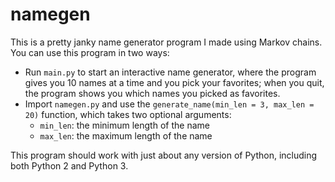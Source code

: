 # namegen

This is a pretty janky name generator program I made using Markov chains. You can use this program in two ways:

- Run `main.py` to start an interactive name generator, where the program gives you 10 names at a time and you pick your favorites; when you quit, 
the program shows you which names you picked as favorites.
- Import `namegen.py` and use the `generate_name(min_len = 3, max_len = 20)` function, which takes two optional arguments:
  - `min_len`: the minimum length of the name
  - `max_len`: the maximum length of the name

This program should work with just about any version of Python, including both Python 2 and Python 3.

